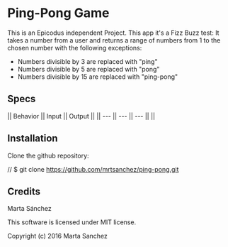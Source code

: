 # Ping-Pong Game

This is an Epicodus independent Project. This app it's a Fizz Buzz test: It takes a number from a user and returns a range of numbers from 1 to the chosen number with the following exceptions:

* Numbers divisible by 3 are replaced with "ping"
* Numbers divisible by 5 are replaced with "pong"
* Numbers divisible by 15 are replaced with "ping-pong"

## Specs

|| Behavior || Input || Output ||
|| --- || --- || --- ||
||

## Installation

Clone the github repository:

// $ git clone https://github.com/mrtsanchez/ping-pong.git

## Credits

Marta Sánchez

This software is licensed under MIT license.

Copyright (c) 2016 Marta Sanchez
